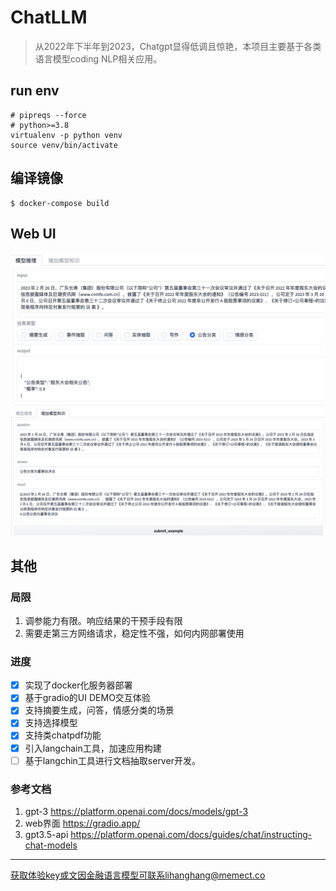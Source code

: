 # ChatLLM
> 从2022年下半年到2023，Chatgpt显得低调且惊艳，本项目主要基于各类语言模型coding NLP相关应用。
##  run env
```shell
# pipreqs --force
# python>=3.8
virtualenv -p python venv
source venv/bin/activate

```
## 编译镜像

```shell
$ docker-compose build

```

## Web UI

![task_example](docs/task_demo.png)
![add_example](docs/add_example.png)


## 其他
### 局限
1. 调参能力有限。响应结果的干预手段有限
2. 需要走第三方网络请求，稳定性不强，如何内网部署使用
### 进度
- [x] 实现了docker化服务器部署
- [x] 基于gradio的UI DEMO交互体验 
- [x] 支持摘要生成，问答，情感分类的场景
- [x] 支持选择模型
- [x] 支持类chatpdf功能
- [x] 引入langchain工具，加速应用构建
- [ ] 基于langchin工具进行文档抽取server开发。

### 参考文档
1. gpt-3 https://platform.openai.com/docs/models/gpt-3
2. web界面 https://gradio.app/ 
3. gpt3.5-api https://platform.openai.com/docs/guides/chat/instructing-chat-models

---
获取体验key或文因金融语言模型可联系lihanghang@memect.co
